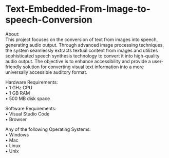 # Text-Embedded-From-Image-to-speech-Conversion

About:                                                   
 This project focuses on the conversion of text from images into speech, generating audio output. Through advanced image processing techniques, the system seamlessly extracts textual content from images and utilizes sophisticated speech synthesis technology to convert it into high-quality audio output. The objective is to enhance accessibility and provide a user-friendly solution for converting visual text information into a more universally accessible auditory format.

Hardware Requirements:                                                            
• 1 GHz CPU                                   
• 1 GB RAM                                                                                   
• 500 MB disk space                                                                  
         
Software Requirements:                                                                     
• Visual Studio Code                                                    
• Browser                                                                                                 

Any of the following Operating Systems:                                                                    
• Windows                                                      
• Mac                                                                    
• Linux                                                                 
• Unix                                                 
        
